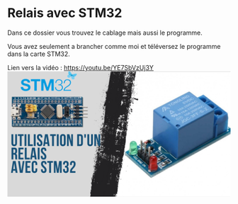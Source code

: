# Relais avec STM32
Dans ce dossier vous trouvez le cablage mais aussi le programme.

Vous avez seulement a brancher comme moi et téléversez le programme dans la carte STM32.

Lien vers la vidéo : https://youtu.be/YE7SbVzUj3Y
![alt text](https://github.com/electrocodeur/relais_stm32/blob/main/mini_stm(26).png?raw=true)
